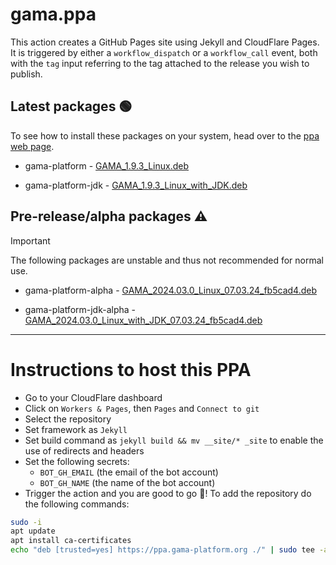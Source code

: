# gama.ppa

This action creates a GitHub Pages site using Jekyll and CloudFlare Pages.
It is triggered by either a `workflow_dispatch` or a `workflow_call` event, both with the `tag` input referring to the tag attached to the release you wish to publish.

## Latest packages 🟢

To see how to install these packages on your system, head over to the [ppa web page](https://ppa.gama-platform.org).


- gama-platform - [GAMA_1.9.3_Linux.deb](https://ppa.gama-platform.org/./GAMA_1.9.3_Linux.deb.html)

- gama-platform-jdk - [GAMA_1.9.3_Linux_with_JDK.deb](https://ppa.gama-platform.org/./GAMA_1.9.3_Linux_with_JDK.deb.html)




## Pre-release/alpha packages ⚠️

> [!IMPORTANT]
> The following packages are unstable and thus not recommended for normal use.


- gama-platform-alpha - [GAMA_2024.03.0_Linux_07.03.24_fb5cad4.deb](https://ppa.gama-platform.org/./GAMA_2024.03.0_Linux_07.03.24_fb5cad4.deb.html)

- gama-platform-jdk-alpha - [GAMA_2024.03.0_Linux_with_JDK_07.03.24_fb5cad4.deb](https://ppa.gama-platform.org/./GAMA_2024.03.0_Linux_with_JDK_07.03.24_fb5cad4.deb.html)



- - -

# Instructions to host this PPA

- Go to your CloudFlare dashboard
- Click on `Workers & Pages`, then `Pages` and `Connect to git`
- Select the repository
- Set framework as `Jekyll`
- Set build command as `jekyll build && mv __site/* _site` to enable the use of redirects and headers
- Set the following secrets: 
    - `BOT_GH_EMAIL` (the email of the bot account)
    - `BOT_GH_NAME` (the name of the bot account)
- Trigger the action and you are good to go 🎉! To add the repository do the following commands:
```bash
sudo -i
apt update
apt install ca-certificates
echo "deb [trusted=yes] https://ppa.gama-platform.org ./" | sudo tee -a /etc/apt/sources.list
``` 